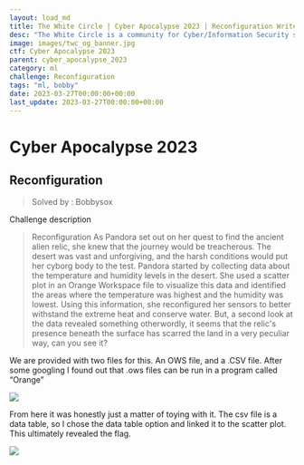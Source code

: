 ```yaml
---
layout: load_md
title: The White Circle | Cyber Apocalypse 2023 | Reconfiguration Writeup
desc: "The White Circle is a community for Cyber/Information Security students, enthusiasts and professionals. You can discuss anything related to Security, share your knowledge with others, get help when you need it and proceed further in your journey with amazing people from all over the world."
image: images/twc_og_banner.jpg
ctf: Cyber Apocalypse 2023
parent: cyber_apocalypse_2023
category: ml
challenge: Reconfiguration
tags: "ml, bobby"
date: 2023-03-27T00:00:00+00:00
last_update: 2023-03-27T00:00:00+00:00
---
```


<h1 class="heading card-title white-text">Cyber Apocalypse 2023</h1>

## Reconfiguration
> Solved by : Bobbysox

Challenge description


> Reconfiguration
> As Pandora set out on her quest to find the ancient alien relic, she knew that the journey would be treacherous. The desert was vast and unforgiving, and the harsh conditions would put her cyborg body to the test. Pandora started by collecting data about the temperature and humidity levels in the desert. She used a scatter plot in an Orange Workspace file to visualize this data and identified the areas where the temperature was highest and the humidity was lowest. Using this information, she reconfigured her sensors to better withstand the extreme heat and conserve water. But, a second look at the data revealed something otherwordly, it seems that the relic's presence beneath the surface has scarred the land in a very peculiar way, can you see it?

We are provided with two files for this. An OWS file, and a .CSV file. After some googling I found out that .ows files can be run in a program called “Orange”


![](https://i.imgur.com/J23sbiB.png)


From here it was honestly just a matter of toying with it. The csv file is a data table, so I chose the data table option and linked it to the scatter plot. This ultimately revealed the flag.

![](https://i.imgur.com/OOVgwTm.png)


